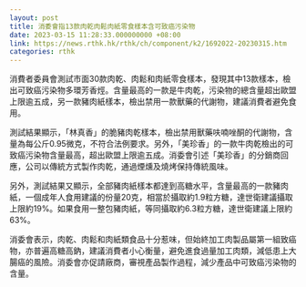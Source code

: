 ```yaml
---
layout: post
title: 消委會指13款肉乾肉鬆肉紙零食樣本含可致癌污染物
date: 2023-03-15 11:28:33.000000000 +08:00
link: https://news.rthk.hk/rthk/ch/component/k2/1692022-20230315.htm
categories: rthk
---
```


消費者委員會測試市面30款肉乾、肉鬆和肉紙零食樣本，發現其中13款樣本，檢出可致癌污染物多環芳香烴。含量最高的一款是牛肉乾，污染物的總含量超出歐盟上限逾五成，另一款豬肉紙樣本，檢出禁用一款獸藥的代謝物，建議消費者避免食用。

測試結果顯示，「林真香」的脆豬肉乾樣本，檢出禁用獸藥呋喃唑酮的代謝物，含量為每公斤0.95微克，不符合法例要求。另外，「美珍香」的一款牛肉乾檢出的可致癌污染物含量最高，超出歐盟上限逾五成。消委會引述「美珍香」的分銷商回應，公司以傳統方式製作肉乾，通過煙燻及燒烤保持傳統風味。

另外，測試結果又顯示，全部豬肉紙樣本都達到高糖水平，含量最高的一款豬肉紙，一個成年人食用建議的份量20克，相當於攝取約1.9粒方糖，達世衛建議攝取上限約19%。如果食用一整包豬肉紙，等同攝取約6.3粒方糖，達世衛建議上限約63%。

消委會表示，肉乾、肉鬆和肉紙類食品十分惹味，但始終加工肉製品屬第一組致癌物，亦普遍高糖高鈉，建議消費者小心衡量，避免進食過量加工肉類，減低患上大腸癌的風險。消委會亦促請廠商，審視產品製作過程，減少產品中可致癌污染物的含量。
